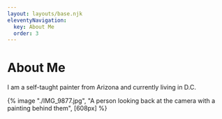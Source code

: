 ```yaml
---
layout: layouts/base.njk
eleventyNavigation:
  key: About Me
  order: 3
---
```

# About Me

I am a self-taught painter from Arizona and currently living in D.C. 

{% image "./IMG_9877.jpg", "A person looking back at the camera with a painting behind them", [608px] %}

